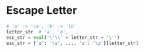 # Escape Letter

```python
# 'a' -> '\a', 'b' -> '\b'
letter_str  # 'a', 'b', ...
esc_str = eval('\'\\' + letter_str + '\'')
esc_str = {'a': '\a', ..., 'z': '\z'}[letter_str]
```
